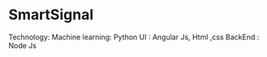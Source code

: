 # SmartSignal
Technology:
    Machine learning: Python
    UI : Angular Js, Html ,css
    BackEnd : Node Js
